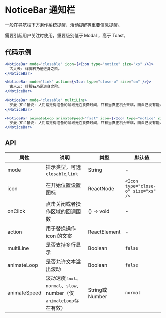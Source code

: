 
# NoticeBar 通知栏

一般在导航栏下方用作系统提醒、活动提醒等重要信息提醒。

需要引起用户关注时使用，重要级别低于 Modal ，高于 Toast。

## 代码示例
```jsx
<NoticeBar mode="closable" icon={<Icon type="notice" size="xs" />}>
  古人云: 绊脚石乃是进身之阶。
</NoticeBar>

<NoticeBar mode="link" action={<Icon type="close-o" size="sm" />}>
  古人云: 绊脚石乃是进身之阶。
</NoticeBar>

<NoticeBar mode="closable" multiLine>
  罗曼.罗兰曾说: 人们常觉得准备的阶段是在浪费时间，只有当真正机会来临，而自己没有能力把握的时候，才能觉悟自己平时没有准备才是浪费了时间。
</NoticeBar>

<NoticeBar animateLoop animateSpeed="fast" icon={<Icon type="notice" size="xs" />}>
  罗曼.罗兰曾说: 人们常觉得准备的阶段是在浪费时间，只有当真正机会来临，而自己没有能力把握的时候，才能觉悟自己平时没有准备才是浪费了时间。
</NoticeBar>
```

## API

属性 | 说明 | 类型 | 默认值
----|-----|------|------
| mode    | 提示类型，可选 `closable`,`link`   | String |  -  |
| icon    | 在开始位置设置图标  |  ReactNode | `<Icon type="close-o" size="xs" />`|
| onClick | 点击关闭或者操作区域的回调函数        | () => void | -  |
| action | 用于替换操作 icon 的文案 | ReactElement | - |
| multiLine | 是否支持多行显示 | Boolean | `false` |
| animateLoop | 是否允许文本溢出滚动 | Boolean | `false` |
| animateSpeed | 滚动速度`fast`、`normal`、`slow`、number（仅`animateLoop`存在有效） | String或Number | `normal` |